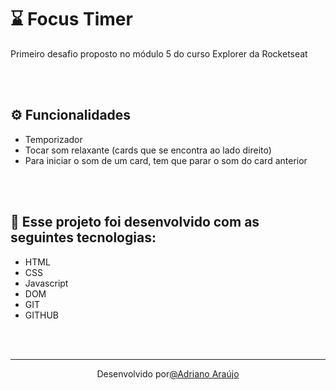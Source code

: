 # ⌛ Focus Timer

Primeiro desafio proposto no módulo 5 do curso Explorer da Rocketseat

<br>
<br>

## ⚙️ Funcionalidades

- Temporizador
- Tocar som relaxante (cards que se encontra ao lado direito)
- Para iniciar o som de um card, tem que parar o som do card anterior


<br>
<br>

## 🚀 Esse projeto foi desenvolvido com as seguintes tecnologias: 

- HTML
- CSS
- Javascript
- DOM
- GIT
- GITHUB
<br>
<br>


<hr>
<div align="center">
Desenvolvido por<a  href="https://adriannoarraujo.github.io/Contacts-Links/" target="_blank">@Adriano Araújo </a>
</div>